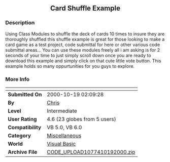 ﻿<div align="center">

## Card Shuffle Example


</div>

### Description

Using Class Modules to shuffle the deck of cards 10 times to insure they are thoroughly shuffled this shuffle example is great for those looking to make a card game as a test project, code submittal for here or other various code submittal areas... You can use these modules freely all i am asking is for 2 seconds of your time to just simply scroll down once you are ready to download this example and simply click on that cute little vote button. This example holds so many oppurtunities for you guys to explore.
 
### More Info
 


<span>             |<span>
---                |---
**Submitted On**   |2000-10-19 02:09:28
**By**             |[Chris ](https://github.com/Planet-Source-Code/PSCIndex/blob/master/ByAuthor/chris.md)
**Level**          |Intermediate
**User Rating**    |4.6 (23 globes from 5 users)
**Compatibility**  |VB 5\.0, VB 6\.0
**Category**       |[Miscellaneous](https://github.com/Planet-Source-Code/PSCIndex/blob/master/ByCategory/miscellaneous__1-1.md)
**World**          |[Visual Basic](https://github.com/Planet-Source-Code/PSCIndex/blob/master/ByWorld/visual-basic.md)
**Archive File**   |[CODE\_UPLOAD1077410192000\.zip](https://github.com/Planet-Source-Code/chris-card-shuffle-example__1-12145/archive/master.zip)








